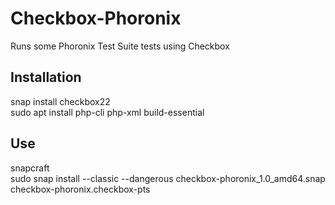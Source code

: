 # Checkbox-Phoronix
Runs some Phoronix Test Suite tests using Checkbox

## Installation
snap install checkbox22\
sudo apt install php-cli php-xml build-essential

## Use
snapcraft\
sudo snap install --classic --dangerous checkbox-phoronix_1.0_amd64.snap\
checkbox-phoronix.checkbox-pts
